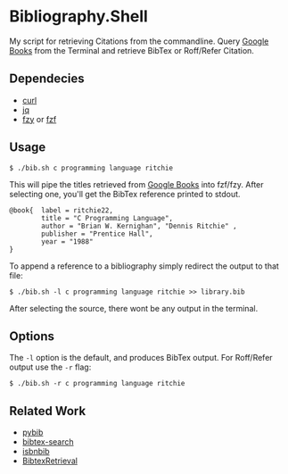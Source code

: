 # Bibliography.Shell

My script for retrieving Citations from the commandline.
Query [Google Books](https://developers.google.com/books) from the Terminal and retrieve BibTex or Roff/Refer Citation.

## Dependecies

+ [curl](https://curl.haxx.se/)
+ [jq](https://stedolan.github.io/jq/)
+ [fzy](https://github.com/jhawthorn/fzy) or [fzf](https://github.com/junegunn/fzf)

## Usage

```{bash}
$ ./bib.sh c programming language ritchie
```

This will pipe the titles retrieved from [Google Books](https://developers.google.com/books)
into fzf/fzy. After selecting one, you'll get the BibTex reference
printed to stdout.

```{bash}
@book{  label = ritchie22,
        title = "C Programming Language",
        author = "Brian W. Kernighan", "Dennis Ritchie" ,
        publisher = "Prentice Hall",
        year = "1988"
}
```

To append a reference to a bibliography simply redirect the output to that file:

```{bash}
$ ./bib.sh -l c programming language ritchie >> library.bib
```

After selecting the source, there wont be any output in the terminal.

## Options

The `-l` option is the default, and produces BibTex output.
For Roff/Refer output use the `-r` flag:


```{bash}
$ ./bib.sh -r c programming language ritchie
```

## Related Work

+ [pybib](https://github.com/jgilchrist/pybib)
+ [bibtex-search](https://github.com/ekmartin/bibtex-search)
+ [isbnbib](https://github.com/mkomod/isbnbib)
+ [BibtexRetrieval](https://github.com/frrobert2/BibtexRetrieval)
